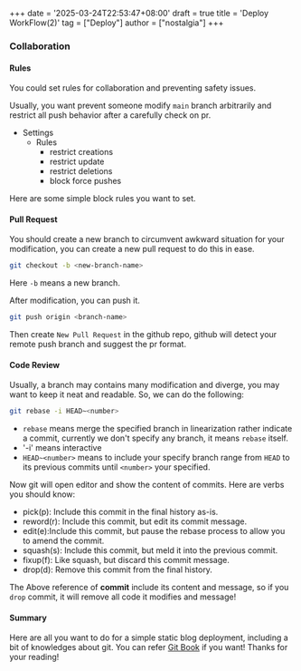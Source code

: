 +++
date = '2025-03-24T22:53:47+08:00'
draft = true
title = 'Deploy WorkFlow(2)'
tag = ["Deploy"]
author = ["nostalgia"]
+++

### Collaboration

#### Rules

You could set rules for collaboration and preventing safety issues.

Usually, you want prevent someone modify `main` branch arbitrarily and restrict all push behavior after a carefully check on pr.

- Settings
  - Rules
    - restrict creations
    - restrict update
    - restrict deletions
    - block force pushes
	
Here are some simple block rules you want to set.

#### Pull Request

You should create a new branch to circumvent awkward situation for your modification, you can create a new pull request to do this in ease.

```bash
git checkout -b <new-branch-name>
```

Here `-b` means a new branch.

After modification, you can push it.

```bash
git push origin <branch-name> 
```

Then create `New Pull Request` in the github repo, github will detect your remote push branch and suggest the pr format.

#### Code Review

Usually, a branch may contains many modification and diverge, you may want to keep it neat and readable. So, we can do the following:

```bash
git rebase -i HEAD~<number>
```

- `rebase` means merge the specified branch in linearization rather indicate a commit, currently we don't specify any branch, it means `rebase` itself.
- '-i' means interactive
- `HEAD~<number>` means to include your specify branch range from `HEAD` to its previous commits until `<number>` your specified.

Now git will open editor and show the content of commits.
Here are verbs you should know:
- pick(p): Include this commit in the final history as-is.
- reword(r): Include this commit, but edit its commit message.
- edit(e):Include this commit, but pause the rebase process to allow you to amend the commit.
- squash(s): Include this commit, but meld it into the previous commit.
- fixup(f): Like squash, but discard this commit message.
- drop(d): Remove this commit from the final history.

The Above reference of **commit** include its content and message, so if you `drop` commit, it will remove all code it modifies and message!

#### Summary

Here are all you want to do for a simple static blog deployment, including a bit of knowledges about git. You can refer [Git Book](https://git-scm.com/book/en/v2) if you want! Thanks for your reading!